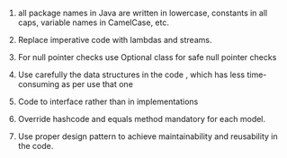 1. all package names in Java are written in lowercase, 
constants in all caps, variable names in CamelCase, etc.

2. Replace imperative code with lambdas and streams.

3. For null pointer checks use Optional class for safe null pointer checks

4. Use carefully the data structures in the code , which has less time-consuming as per use that one

5. Code to interface rather than in implementations

6. Override hashcode and equals method mandatory for each model.

7. Use proper design pattern to achieve maintainability and reusability in the code.



